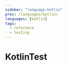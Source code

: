 ```yaml
---
sidebar: "language:kotlin"
prev: /languages/kotlin/
languages: [kotlin]
tags:
  - reference
  - testing
---
```


# KotlinTest

<!--
TODO: Finish this reference
TODO: Add tutorial and link to it
TODO: Add any recipes and link to them
-->
